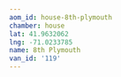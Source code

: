 ```yaml
---
aom_id: house-8th-plymouth
chamber: house
lat: 41.9632062
lng: -71.0233785
name: 8th Plymouth
van_id: '119'
---
```

